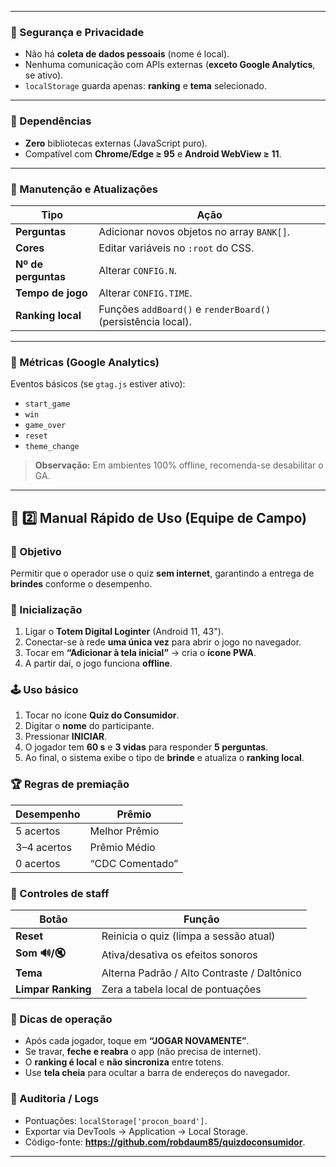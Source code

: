 
---

### 🔐 Segurança e Privacidade
- Não há **coleta de dados pessoais** (nome é local).
- Nenhuma comunicação com APIs externas (**exceto Google Analytics**, se ativo).
- `localStorage` guarda apenas: **ranking** e **tema** selecionado.

---

### 🧩 Dependências
- **Zero** bibliotecas externas (JavaScript puro).
- Compatível com **Chrome/Edge ≥ 95** e **Android WebView ≥ 11**.

---

### 🧰 Manutenção e Atualizações

| Tipo                 | Ação                                                         |
|---------------------|---------------------------------------------------------------|
| **Perguntas**       | Adicionar novos objetos no array `BANK[]`.                    |
| **Cores**           | Editar variáveis no `:root` do CSS.                           |
| **Nº de perguntas** | Alterar `CONFIG.N`.                                           |
| **Tempo de jogo**   | Alterar `CONFIG.TIME`.                                        |
| **Ranking local**   | Funções `addBoard()` e `renderBoard()` (persistência local).  |

---

### 🧮 Métricas (Google Analytics)
Eventos básicos (se `gtag.js` estiver ativo):
- `start_game`
- `win`
- `game_over`
- `reset`
- `theme_change`

> **Observação:** Em ambientes 100% offline, recomenda-se desabilitar o GA.

---

## 📘 2️⃣ Manual Rápido de Uso (Equipe de Campo)

### 🎯 Objetivo
Permitir que o operador use o quiz **sem internet**, garantindo a entrega de **brindes** conforme o desempenho.

### 🔌 Inicialização
1. Ligar o **Totem Digital Loginter** (Android 11, 43").  
2. Conectar-se à rede **uma única vez** para abrir o jogo no navegador.  
3. Tocar em **“Adicionar à tela inicial”** → cria o **ícone PWA**.  
4. A partir daí, o jogo funciona **offline**.

### 🕹️ Uso básico
1. Tocar no ícone **Quiz do Consumidor**.  
2. Digitar o **nome** do participante.  
3. Pressionar **INICIAR**.  
4. O jogador tem **60 s** e **3 vidas** para responder **5 perguntas**.  
5. Ao final, o sistema exibe o tipo de **brinde** e atualiza o **ranking local**.

### 🏆 Regras de premiação

| Desempenho | Prêmio           |
|------------|------------------|
| 5 acertos  | Melhor Prêmio    |
| 3–4 acertos| Prêmio Médio     |
| 0 acertos  | “CDC Comentado”  |

### 🔧 Controles de staff

| Botão          | Função                                             |
|----------------|-----------------------------------------------------|
| **Reset**      | Reinicia o quiz (limpa a sessão atual)              |
| **Som 🔊/🔇**   | Ativa/desativa os efeitos sonoros                   |
| **Tema**       | Alterna Padrão / Alto Contraste / Daltônico         |
| **Limpar Ranking** | Zera a tabela local de pontuações              |

### 🧠 Dicas de operação
- Após cada jogador, toque em **“JOGAR NOVAMENTE”**.  
- Se travar, **feche e reabra** o app (não precisa de internet).  
- O **ranking é local** e **não sincroniza** entre totens.  
- Use **tela cheia** para ocultar a barra de endereços do navegador.

### 📄 Auditoria / Logs
- Pontuações: `localStorage['procon_board']`.  
- Exportar via DevTools → Application → Local Storage.  
- Código-fonte: **https://github.com/robdaum85/quizdoconsumidor**.

---
